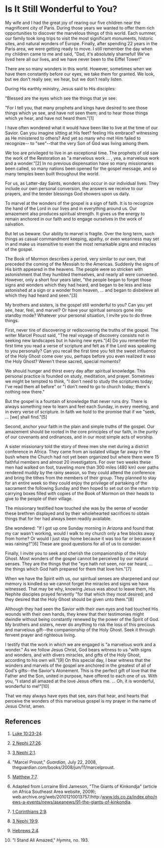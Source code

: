 # Is It Still Wonderful to You?

My wife and I had the great joy of rearing our five children near the
magnificent city of Paris. During those years we wanted to offer them rich
opportunities to discover the marvelous things of this world. Each summer, our
family took long trips to visit the most significant monuments, historic
sites, and natural wonders of Europe. Finally, after spending 22 years in the
Paris area, we were getting ready to move. I still remember the day when my
children came to me and said, "Dad, it's absolutely shameful! We've lived here
all our lives, and we have never been to the Eiffel Tower!"

There are so many wonders in this world. However, sometimes when we have them
constantly before our eyes, we take them for granted. We look, but we don't
really see; we hear, but we don't really listen.

During His earthly ministry, Jesus said to His disciples:

"Blessed are the eyes which see the things that ye see:

"For I tell you, that many prophets and kings have desired to see those things
which ye see, and have not seen them; and to hear those things which ye hear,
and have not heard them."[1]

I have often wondered what it would have been like to live at the time of our
Savior. Can you imagine sitting at His feet? feeling His embrace? witnessing
as He ministered to others? And yet so many who met Him failed to recognize--
to "see"--that the very Son of God was living among them.

We too are privileged to live in an exceptional time. The prophets of old saw
the work of the Restoration as "a marvelous work ... , yea, a marvelous work and
a wonder."[2] In no previous dispensation have so many missionaries been
called, so many nations been opened for the gospel message, and so many
temples been built throughout the world.

For us, as Latter-day Saints, wonders also occur in our individual lives. They
include our own personal conversion, the answers we receive to our prayers,
and the tender blessings God showers upon us daily.

To marvel at the wonders of the gospel is a sign of faith. It is to recognize
the hand of the Lord in our lives and in everything around us. Our amazement
also produces spiritual strength. It gives us the energy to remain anchored in
our faith and to engage ourselves in the work of salvation.

But let us beware. Our ability to marvel is fragile. Over the long term, such
things as casual commandment keeping, apathy, or even weariness may set in and
make us insensitive to even the most remarkable signs and miracles of the
gospel.

The Book of Mormon describes a period, very similar to our own, that preceded
the coming of the Messiah to the Americas. Suddenly the signs of His birth
appeared in the heavens. The people were so stricken with astonishment that
they humbled themselves, and nearly all were converted. However, only a short
four years later, "the people began to forget those signs and wonders which
they had heard, and began to be less and less astonished at a sign or a wonder
from heaven, ... and began to disbelieve all which they had heard and seen."[3]

My brothers and sisters, is the gospel still wonderful to you? Can you yet
see, hear, feel, and marvel? Or have your spiritual sensors gone into standby
mode? Whatever your personal situation, I invite you to do three things.

First, never tire of discovering or rediscovering the truths of the gospel.
The writer Marcel Proust said, "The real voyage of discovery consists not in
seeking new landscapes but in having new eyes."[4] Do you remember the first
time you read a verse of scripture and felt as if the Lord was speaking to you
personally? Can you recall the first time you felt the sweet influence of the
Holy Ghost come over you, perhaps before you even realized it was the Holy
Ghost? Weren't these sacred, special moments?

We should hunger and thirst every day after spiritual knowledge. This personal
practice is founded on study, meditation, and prayer. Sometimes we might be
tempted to think, "I don't need to study the scriptures today; I've read them
all before" or "I don't need to go to church today; there's nothing new
there."

But the gospel is a fountain of knowledge that never runs dry. There is always
something new to learn and feel each Sunday, in every meeting, and in every
verse of scripture. In faith we hold to the promise that if we "seek, ... [we]
shall find."[5]

Second, anchor your faith in the plain and simple truths of the gospel. Our
amazement should be rooted in the core principles of our faith, in the purity
of our covenants and ordinances, and in our most simple acts of worship.

A sister missionary told the story of three men she met during a district
conference in Africa. They came from an isolated village far away in the bush
where the Church had not yet been organized but where there were 15 faithful
members and almost 20 investigators. For over two weeks these men had walked
on foot, traveling more than 300 miles (480 km) over paths rendered muddy by
the rainy season, so they could attend the conference and bring the tithes
from the members of their group. They planned to stay for an entire week so
they could enjoy the privilege of partaking of the sacrament the following
Sunday and then hoped to set out on the return trip carrying boxes filled with
copies of the Book of Mormon on their heads to give to the people of their
village.

The missionary testified how touched she was by the sense of wonder these
brethren displayed and by their wholehearted sacrifices to obtain things that
for her had always been readily available.

She wondered: "If I got up one Sunday morning in Arizona and found that my car
wasn't working, would I walk to my church only a few blocks away from home? Or
would I just stay home because it was too far or because it was raining?"[6]
These are good questions for all of us to consider.

Finally, I invite you to seek and cherish the companionship of the Holy Ghost.
Most wonders of the gospel cannot be perceived by our natural senses. They are
the things that the "eye hath not seen, nor ear heard, ... the things which God
hath prepared for them that love him."[7]

When we have the Spirit with us, our spiritual senses are sharpened and our
memory is kindled so we cannot forget the miracles and signs we have
witnessed. That may be why, knowing Jesus was about to leave them, His Nephite
disciples prayed fervently "for that which they most desired; and they desired
that the Holy Ghost should be given unto them."[8]

Although they had seen the Savior with their own eyes and had touched His
wounds with their own hands, they knew that their testimonies might dwindle
without being constantly renewed by the power of the Spirit of God. My
brothers and sisters, never do anything to risk the loss of this precious and
marvelous gift--the companionship of the Holy Ghost. Seek it through fervent
prayer and righteous living.

I testify that the work in which we are engaged is "a marvelous work and a
wonder." As we follow Jesus Christ, God bears witness to us "with signs and
wonders, and with divers miracles, and gifts of the Holy Ghost, according to
his own will."[9] On this special day, I bear witness that the wonders and
marvels of the gospel are anchored in the greatest of all of God's gifts--the
Savior's Atonement. This is the perfect gift of love that the Father and the
Son, united in purpose, have offered to each one of us. With you, "I stand all
amazed at the love Jesus offers me. ... Oh, it is wonderful, wonderful to
me!"[10]

That we may always have eyes that see, ears that hear, and hearts that
perceive the wonders of this marvelous gospel is my prayer in the name of
Jesus Christ, amen.

## References

  1. [Luke 10:23-24](https://www.lds.org/scriptures/nt/luke/10.23-24?lang=eng#22).

  2. [2 Nephi 27:26](https://www.lds.org/scriptures/bofm/2-ne/27.26?lang=eng#25).

  3. [3 Nephi 2:1](https://www.lds.org/scriptures/bofm/3-ne/2.1?lang=eng#0).

  4. "Marcel Proust," _Guardian,_ July 22, 2008, theguardian.com/books/2008/jun/11/marcelproust.

  5. [Matthew 7:7](https://www.lds.org/scriptures/nt/matt/7.7?lang=eng#6).

  6. Adapted from Lorraine Bird Jameson, "The Giants of Kinkondja" (article on Africa Southeast Area website, 2009); web.archive.org/web/20101210013757/http:/www.lds.co.za/index.php/news-a-events/news/aseanews/91-the-giants-of-kinkondja.

  7. [1 Corinthians 2:9](https://www.lds.org/scriptures/nt/1-cor/2.9?lang=eng#8).

  8. [3 Nephi 19:9](https://www.lds.org/scriptures/bofm/3-ne/19.9?lang=eng#8).

  9. [Hebrews 2:4](https://www.lds.org/scriptures/nt/heb/2.4?lang=eng#3).

  10. "I Stand All Amazed," _Hymns,_ no. 193.

